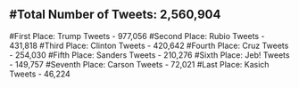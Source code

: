 #Total Number of Tweets: 2,560,904 
---
#First Place: Trump Tweets - 977,056
#Second Place: Rubio Tweets - 431,818
#Third Place: Clinton Tweets - 420,642
#Fourth Place: Cruz Tweets - 254,030
#Fifth Place: Sanders Tweets - 210,276
#Sixth Place: Jeb! Tweets - 149,757
#Seventh Place: Carson Tweets - 72,021
#Last Place: Kasich Tweets - 46,224
